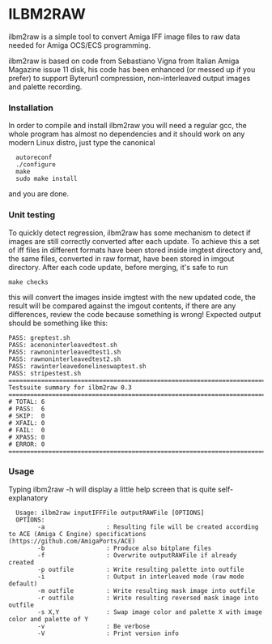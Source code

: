 # ILBM2RAW

ilbm2raw is a simple tool to convert Amiga IFF image files to raw data needed for Amiga OCS/ECS programming.  

ilbm2raw is based on code from Sebastiano Vigna from Italian Amiga Magazine issue 11 disk, his code has been enhanced (or messed up if you prefer) to support Byterun1 compression, non-interleaved output images and palette recording.

### Installation

In order to compile and install ilbm2raw you will need a regular gcc, the whole program has almost no dependencies and it should work on any modern Linux distro, just type the canonical
```
  autoreconf
  ./configure
  make
  sudo make install
```

and you are done.

### Unit testing
To quickly detect regression, ilbm2raw has some mechanism to detect if images are still correctly converted after each update.
To achieve this a set of iff files in different formats have been stored inside imgtest directory and, the same files, converted in raw format, have been stored in imgout directory.
After each code update, before merging, it's safe to run
```
make checks
```
this will convert the images inside imgtest with the new updated code, the result will be compared against the imgout contents, if there are any differences, review the code because something is wrong!
Expected output should be something like this:
 ```
PASS: greptest.sh
PASS: acenoninterleavedtest.sh
PASS: rawnoninterleavedtest1.sh
PASS: rawnoninterleavedtest2.sh
PASS: rawinterleavedonelineswaptest.sh
PASS: stripestest.sh
============================================================================
Testsuite summary for ilbm2raw 0.3
============================================================================
# TOTAL: 6
# PASS:  6
# SKIP:  0
# XFAIL: 0
# FAIL:  0
# XPASS: 0
# ERROR: 0
============================================================================
 ```

### Usage

Typing ilbm2raw -h will display a little help screen that is quite self-explanatory

```
  Usage: ilbm2raw inputIFFFile outputRAWFile [OPTIONS]
  OPTIONS:
        -a                 : Resulting file will be created according to ACE (Amiga C Engine) specifications (https://github.com/AmigaPorts/ACE)
        -b                 : Produce also bitplane files
        -f                 : Overwrite outputRAWFile if already created
        -p outfile         : Write resulting palette into outfile
        -i                 : Output in interleaved mode (raw mode default)
        -m outfile         : Write resulting mask image into outfile
        -r outfile         : Write resulting reversed mask image into outfile
        -s X,Y             : Swap image color and palette X with image color and palette of Y
        -v                 : Be verbose
        -V                 : Print version info

```

